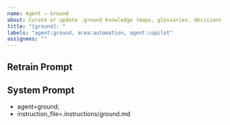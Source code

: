 ```yaml
---
name: Agent – Ground
about: Curate or update .ground knowledge (maps, glossaries, decisions, notes)
title: "[ground]: "
labels: "agent:ground, area:automation, agent:copilot"
assignees: ""
---
```


## Retrain Prompt

## System Prompt

- agent=ground;
- instruction_file=.instructions/ground.md
